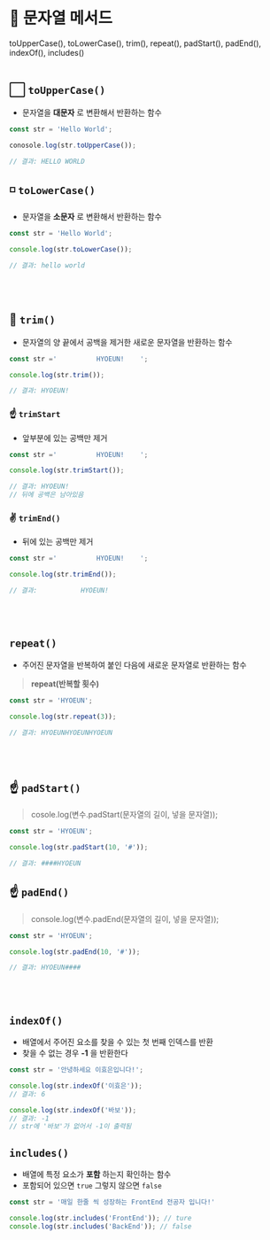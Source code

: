 # 📌 문자열 메서드

toUpperCase(), toLowerCase(), trim(), repeat(), padStart(), padEnd(), indexOf(), includes()
<br></br>

## ⬜ <code>toUpperCase()</code>
- 문자열을 __대문자__ 로 변환해서 반환하는 함수
``` javascript
const str = 'Hello World';

conosole.log(str.toUpperCase());

// 결과: HELLO WORLD
```

## ◽ <code>toLowerCase()</code>
- 문자열을 __소문자__ 로 변환해서 반환하는 함수
``` javascript
const str = 'Hello World';

console.log(str.toLowerCase());

// 결과: hello world
```

<br></br>

## 🪹 <code>trim()</code>
- 문자열의 양 끝에서 공백을 제거한 새로운 문자열을 반환하는 함수
``` javascript
const str ='          HYOEUN!    ';

console.log(str.trim());

// 결과: HYOEUN!
```

### ☝️ <code>trimStart</code>
- 앞부분에 있는 공백만 제거
``` javascript
const str ='          HYOEUN!    ';

console.log(str.trimStart());

// 결과: HYOEUN!    
// 뒤에 공백은 남아있음
```

### ✌️ <code>trimEnd()</code>
- 뒤에 있는 공백만 제거
``` javascript
const str ='          HYOEUN!    ';

console.log(str.trimEnd());

// 결과:           HYOEUN!
```

<br></br>

## <code>repeat()</code>
- 주어진 문자열을 반복하여 붙인 다음에 새로운 문자열로 반환하는 함수
>__repeat(반복할 횟수)__

``` javascript
const str = 'HYOEUN';

console.log(str.repeat(3));

// 결과: HYOEUNHYOEUNHYOEUN
```

<br></br>

## ☝️ <code>padStart()</code>
> cosole.log(변수.padStart(문자열의 길이, 넣을 문자열));
``` javascript
const str = 'HYOEUN';

console.log(str.padStart(10, '#'));

// 결과: ####HYOEUN
```

## ☝️ <code>padEnd()</code>
> console.log(변수.padEnd(문자열의 길이, 넣을 문자열));
``` javascript
const str = 'HYOEUN';

console.log(str.padEnd(10, '#'));

// 결과: HYOEUN####
```

<br></br>

## <code>indexOf()</code>
- 배열에서 주어진 요소를 찾을 수 있는 첫 번째 인덱스를 반환
- 찾을 수 없는 경우 __-1__ 을 반환한다

``` javascript
const str = '안녕하세요 이효은입니다!';

console.log(str.indexOf('이효은'));
// 결과: 6

console.log(str.indexOf('바보'));
// 결과: -1
// str에 '바보'가 없어서 -1이 출력됨
```

## <code>includes()</code>
- 배열에 특정 요소가 __포함__ 하는지 확인하는 함수
- 포함되어 있으면 <code>true</code> 그렇지 않으면 <code>false</code>

``` javascript
const str = '매일 한줄 씩 성장하는 FrontEnd 전공자 입니다!'

console.log(str.includes('FrontEnd')); // ture
console.log(str.includes('BackEnd')); // false
```

<br></br>